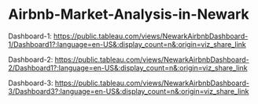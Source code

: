 # Airbnb-Market-Analysis-in-Newark
Dashboard-1: https://public.tableau.com/views/NewarkAirbnbDashboard-1/Dashboard1?:language=en-US&:display_count=n&:origin=viz_share_link

Dashboard-2: https://public.tableau.com/views/NewarkAirbnbDashboard-2/Dashboard1?:language=en-US&:display_count=n&:origin=viz_share_link

Dashboard-3: https://public.tableau.com/views/NewarkAirbnbDashboard-3/Dashboard3?:language=en-US&:display_count=n&:origin=viz_share_link
